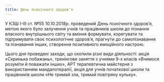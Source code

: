 ```yaml
---
title: День психічного здоров’я
---
```


У КЗШ І-ІІІ ст. №55 10.10.2018р. проведений День психічного здоров’я, метою якого було залучення учнів та працівників школи до пізнання власного внутрішнього світу та вміння формувати, корегувати та підтримувати своє психологічне здоров’я, прагнути до самопізнавання та пізнавання інших, створення позитивного емоційного настрою.

Цього дня проведені заходи, що охопили різні види діяльності: акція «Скринька побажань», тренінгове заняття з учнями 9-х класів «Вчимося розуміти й поважати інших», АРТ терапевтична майстерня з використанням мандалотерапії, акція для учнів початкової школи та працівників школи «Не тримай зла, тримай повітряну кульку».

<slideshow id="_/72157674366958948" />
